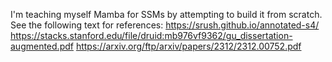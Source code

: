 I'm teaching myself Mamba for SSMs by attempting to build it from scratch.
See the following text for references:
https://srush.github.io/annotated-s4/
https://stacks.stanford.edu/file/druid:mb976vf9362/gu_dissertation-augmented.pdf
https://arxiv.org/ftp/arxiv/papers/2312/2312.00752.pdf
